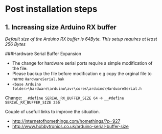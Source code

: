 # Post installation steps

## 1. Increasing size Arduino RX buffer   
_Default size of the Arduino RX buffer is 64Byte. This setup requires at least 256 Bytes_

###Hardware Serial Buffer Expansion   
- The change for hardware serial ports require a simple modification of the file: 
- Please backup the file before modification e.g copy the orginal file to name `HardwareSerial.bak`
- `<base Arduino folder>\hardware\arduino\avr\cores\arduino\HardwareSerial.h`   

Change:  `__#define SERIAL_RX_BUFFER_SIZE 64` -> `__#define SERIAL_RX_BUFFER_SIZE 256`   

Couple of usefull links to improve the situation.   
- http://internetofhomethings.com/homethings/?p=927     
- http://www.hobbytronics.co.uk/arduino-serial-buffer-size   

